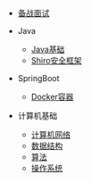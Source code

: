 
* [备战面试](./docs/a-1备战面试.md)
  
* Java

  * [Java基础](./docs/1.JAVA基础进阶.md)
  * [Shiro安全框架](./docs/D-1Shiro安全框架.md)  

  
  
* SpringBoot

  * [Docker容器](./docs/D-2Dockerring器基本操作.md)

  
  
* 计算机基础

  * [计算机网络](./docs/c-1计算机网络.md)
  * [数据结构](./docs/c-2数据结构.md)
  * [算法](./docs/c-3算法.md)
  * [操作系统](./docs/c-4操作系统.md)
  


 

  

